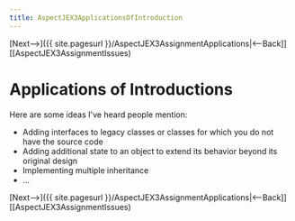 ```yaml
---
title: AspectJEX3ApplicationsOfIntroduction
---
```

[Next-->]({{ site.pagesurl }}/AspectJEX3AssignmentApplications|<--Back]] [[AspectJEX3AssignmentIssues)

# Applications of Introductions

Here are some ideas I've heard people mention:
* Adding interfaces to legacy classes or classes for which you do not have the source code
* Adding additional state to an object to extend its behavior beyond its original design
* Implementing multiple inheritance
* ...

[Next-->]({{ site.pagesurl }}/AspectJEX3AssignmentApplications|<--Back]] [[AspectJEX3AssignmentIssues)

